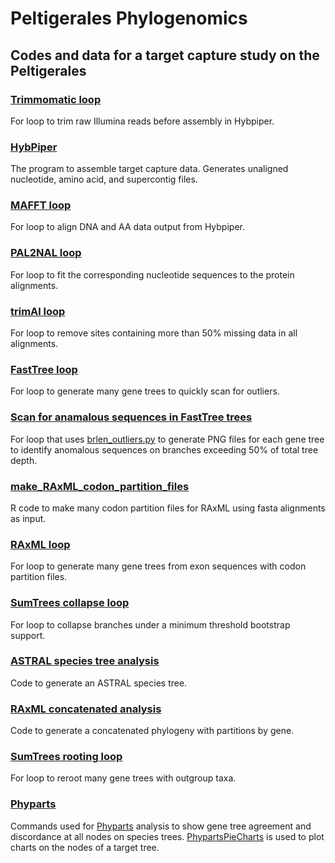 # Peltigerales Phylogenomics
## Codes and data for a target capture study on the Peltigerales

### [Trimmomatic loop](./trimmomatic.sh)
For loop to trim raw Illumina reads before assembly in Hybpiper.

### [HybPiper](https://github.com/mossmatters/HybPiper/wiki)
The program to assemble target capture data. Generates unaligned nucleotide, amino acid, and supercontig files.

### [MAFFT loop](./mafft.sh)
For loop to align DNA and AA data output from Hybpiper.

### [PAL2NAL loop](./pal2nal.sh)
For loop to fit the corresponding nucleotide sequences to the protein alignments.

### [trimAl loop](./trimal.sh)
For loop to remove sites containing more than 50% missing data in all alignments.

### [FastTree loop](./fasttree.sh)
For loop to generate many gene trees to quickly scan for outliers.

### [Scan for anamalous sequences in FastTree trees](./brlen_outliers.sh)
For loop that uses [brlen_outliers.py](http://blog.mossmatters.net/detecting-branch-length-outliers/) to generate PNG files for each gene tree to identify anomalous sequences on branches exceeding 50% of total tree depth.

### [make_RAxML_codon_partition_files](./make_RAxML_codon_partition_files.R)
R code to make many codon partition files for RAxML using fasta alignments as input.

### [RAxML loop](./raxml_loop.sh)
For loop to generate many gene trees from exon sequences with codon partition files.

### [SumTrees collapse loop](./sumtrees.sh)
For loop to collapse branches under a minimum threshold bootstrap support.

### [ASTRAL species tree analysis](./astral.sh)
Code to generate an ASTRAL species tree.

### [RAxML concatenated analysis](./raxml_concat.sh)
Code to generate a concatenated phylogeny with partitions by gene.

### [SumTrees rooting loop](./sumtrees_reroot.sh)
For loop to reroot many gene trees with outgroup taxa.

### [Phyparts](./phyparts.sh)
Commands used for [Phyparts](https://bitbucket.org/blackrim/phyparts/src/master/) analysis to show gene tree agreement and discordance at all nodes on species trees. [PhypartsPieCharts](https://github.com/mossmatters/phyloscripts/tree/master/phypartspiecharts) is used to plot charts on the nodes of a target tree.
